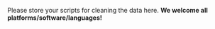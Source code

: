 Please store your scripts for cleaning the data here. **We welcome all platforms/software/languages!**
